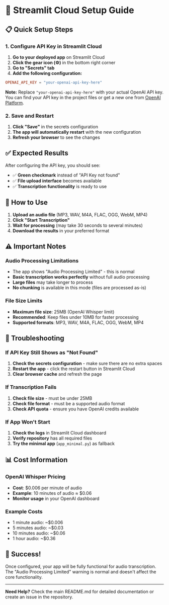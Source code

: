 # 🚀 Streamlit Cloud Setup Guide

## 📋 Quick Setup Steps

### 1. Configure API Key in Streamlit Cloud

1. **Go to your deployed app** on Streamlit Cloud
2. **Click the gear icon (⚙️)** in the bottom right corner
3. **Go to "Secrets" tab**
4. **Add the following configuration:**

```toml
OPENAI_API_KEY = "your-openai-api-key-here"
```

**Note:** Replace `"your-openai-api-key-here"` with your actual OpenAI API key. You can find your API key in the project files or get a new one from [OpenAI Platform](https://platform.openai.com/api-keys).

### 2. Save and Restart

1. **Click "Save"** in the secrets configuration
2. **The app will automatically restart** with the new configuration
3. **Refresh your browser** to see the changes

## ✅ Expected Results

After configuring the API key, you should see:
- ✅ **Green checkmark** instead of "API Key not found"
- ✅ **File upload interface** becomes available
- ✅ **Transcription functionality** is ready to use

## 🎯 How to Use

1. **Upload an audio file** (MP3, WAV, M4A, FLAC, OGG, WebM, MP4)
2. **Click "Start Transcription"**
3. **Wait for processing** (may take 30 seconds to several minutes)
4. **Download the results** in your preferred format

## ⚠️ Important Notes

### Audio Processing Limitations
- The app shows "Audio Processing Limited" - this is normal
- **Basic transcription works perfectly** without full audio processing
- **Large files** may take longer to process
- **No chunking** is available in this mode (files are processed as-is)

### File Size Limits
- **Maximum file size**: 25MB (OpenAI Whisper limit)
- **Recommended**: Keep files under 10MB for faster processing
- **Supported formats**: MP3, WAV, M4A, FLAC, OGG, WebM, MP4

## 🔧 Troubleshooting

### If API Key Still Shows as "Not Found"
1. **Check the secrets configuration** - make sure there are no extra spaces
2. **Restart the app** - click the restart button in Streamlit Cloud
3. **Clear browser cache** and refresh the page

### If Transcription Fails
1. **Check file size** - must be under 25MB
2. **Check file format** - must be a supported audio format
3. **Check API quota** - ensure you have OpenAI credits available

### If App Won't Start
1. **Check the logs** in Streamlit Cloud dashboard
2. **Verify repository** has all required files
3. **Try the minimal app** (`app_minimal.py`) as fallback

## 📊 Cost Information

### OpenAI Whisper Pricing
- **Cost**: $0.006 per minute of audio
- **Example**: 10 minutes of audio ≈ $0.06
- **Monitor usage** in your OpenAI dashboard

### Example Costs
- 1 minute audio: ~$0.006
- 5 minutes audio: ~$0.03
- 10 minutes audio: ~$0.06
- 1 hour audio: ~$0.36

## 🎉 Success!

Once configured, your app will be fully functional for audio transcription. The "Audio Processing Limited" warning is normal and doesn't affect the core functionality.

---

**Need Help?** Check the main README.md for detailed documentation or create an issue in the repository.
